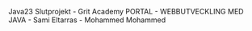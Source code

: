 Java23 Slutprojekt - Grit Academy PORTAL - WEBBUTVECKLING MED JAVA - Sami Eltarras - Mohammed Mohammed
